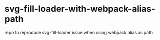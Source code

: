 # svg-fill-loader-with-webpack-alias-path
repo to reproduce svg-fill-loader issue when using webpack alias as path
